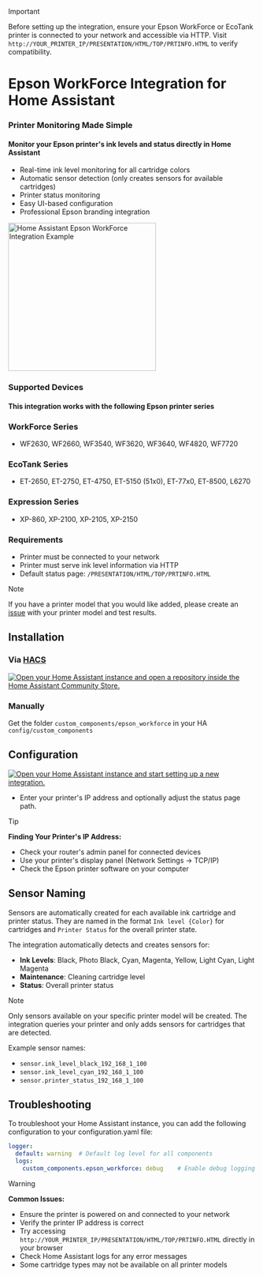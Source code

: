 > [!IMPORTANT]
> Before setting up the integration, ensure your Epson WorkForce or EcoTank printer is connected to your network and accessible via HTTP. Visit `http://YOUR_PRINTER_IP/PRESENTATION/HTML/TOP/PRTINFO.HTML` to verify compatibility.

# Epson WorkForce Integration for Home Assistant

### Printer Monitoring Made Simple
#### Monitor your Epson printer's ink levels and status directly in Home Assistant

* Real-time ink level monitoring for all cartridge colors
* Automatic sensor detection (only creates sensors for available cartridges)
* Printer status monitoring
* Easy UI-based configuration
* Professional Epson branding integration

<img src="images/ha_example.png" alt="Home Assistant Epson WorkForce Integration Example" width="300">

### Supported Devices
#### This integration works with the following Epson printer series

### WorkForce Series
* WF2630, WF2660, WF3540, WF3620, WF3640, WF4820, WF7720

### EcoTank Series
* ET-2650, ET-2750, ET-4750, ET-5150 (51x0), ET-77x0, ET-8500, L6270

### Expression Series
* XP-860, XP-2100, XP-2105, XP-2150

### Requirements
* Printer must be connected to your network
* Printer must serve ink level information via HTTP
* Default status page: `/PRESENTATION/HTML/TOP/PRTINFO.HTML`

> [!NOTE]
> If you have a printer model that you would like added, please create an [issue](https://github.com/lymanepp/ha-epson-workforce/issues/new) with your printer model and test results.

## Installation

### Via [HACS](https://hacs.xyz/)
<a href="https://my.home-assistant.io/redirect/hacs_repository/?owner=lymanepp&repository=ha-epson-workforce&category=integration" target="_blank"><img src="https://my.home-assistant.io/badges/hacs_repository.svg" alt="Open your Home Assistant instance and open a repository inside the Home Assistant Community Store." /></a>

### Manually

Get the folder `custom_components/epson_workforce` in your HA `config/custom_components`

## Configuration
<a href="https://my.home-assistant.io/redirect/config_flow_start/?domain=epson_workforce" target="_blank"><img src="https://my.home-assistant.io/badges/config_flow_start.svg" alt="Open your Home Assistant instance and start setting up a new integration." /></a>

- Enter your printer's IP address and optionally adjust the status page path.

> [!TIP]
> **Finding Your Printer's IP Address:**
> * Check your router's admin panel for connected devices
> * Use your printer's display panel (Network Settings → TCP/IP)
> * Check the Epson printer software on your computer

## Sensor Naming

Sensors are automatically created for each available ink cartridge and printer status. They are named in the format `Ink level {Color}` for cartridges and `Printer Status` for the overall printer state.

The integration automatically detects and creates sensors for:

- **Ink Levels**: Black, Photo Black, Cyan, Magenta, Yellow, Light Cyan, Light Magenta
- **Maintenance**: Cleaning cartridge level
- **Status**: Overall printer status

> [!NOTE]
> Only sensors available on your specific printer model will be created. The integration queries your printer and only adds sensors for cartridges that are detected.

Example sensor names:
- `sensor.ink_level_black_192_168_1_100`
- `sensor.ink_level_cyan_192_168_1_100`
- `sensor.printer_status_192_168_1_100`

## Troubleshooting

To troubleshoot your Home Assistant instance, you can add the following configuration to your configuration.yaml file:

```yaml
logger:
  default: warning  # Default log level for all components
  logs:
    custom_components.epson_workforce: debug    # Enable debug logging for this integration
```

> [!WARNING]
> **Common Issues:**
> * Ensure the printer is powered on and connected to your network
> * Verify the printer IP address is correct
> * Try accessing `http://YOUR_PRINTER_IP/PRESENTATION/HTML/TOP/PRTINFO.HTML` directly in your browser
> * Check Home Assistant logs for any error messages
> * Some cartridge types may not be available on all printer models
